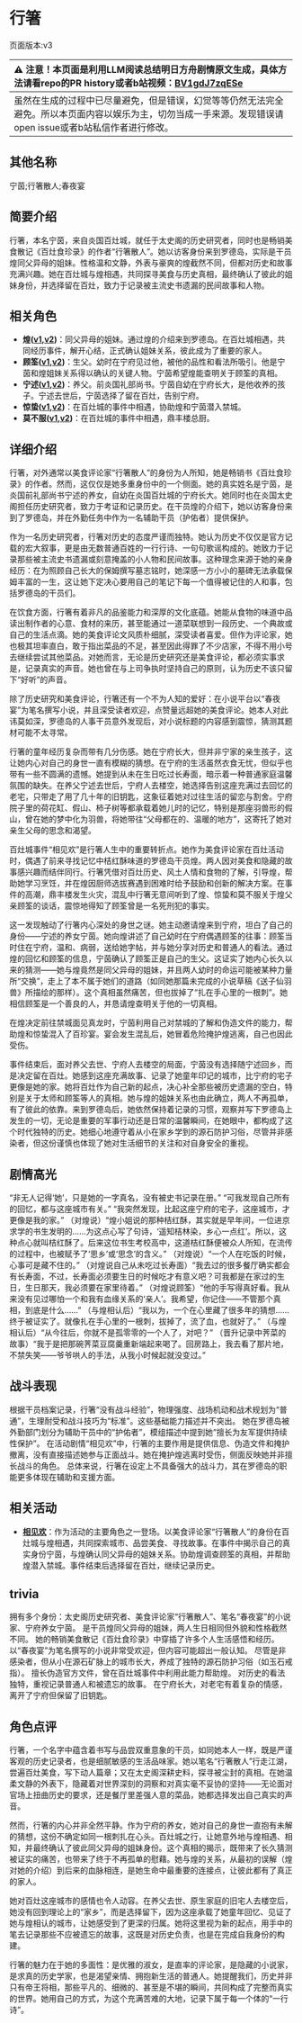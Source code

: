 # 行箸
页面版本:v3
 

| :warning: 注意！本页面是利用LLM阅读总结明日方舟剧情原文生成，具体方法请看repo的PR history或者b站视频：[BV1gdJ7zqESe](https://www.bilibili.com/video/BV1gdJ7zqESe/)         |
|:----------------------------|
| 虽然在生成的过程中已尽量避免，但是错误，幻觉等等仍然无法完全避免。所以本页面内容以娱乐为主，切勿当成一手来源。发现错误请open issue或者b站私信作者进行修改。|



## 其他名称
宁茵;行箸散人;春夜宴
## 简要介绍
行箸，本名宁茵，来自炎国百灶城，就任于太史阁的历史研究者，同时也是畅销美食散记《百灶食珍录》的作者“行箸散人”。她以访客身份来到罗德岛，实际是干员煌同父异母的姐妹。性格温和文静，外表与豪爽的煌截然不同，但都对历史和故事充满兴趣。她在百灶城与煌相遇，共同探寻美食与历史真相，最终确认了彼此的姐妹身份，并选择留在百灶，致力于记录被主流史书遗漏的民间故事和人物。
## 相关角色
-   **煌([v1](../chars/char_017_huang.md),[v2](char_017_huang.md))**：同父异母的姐妹。通过煌的介绍来到罗德岛。在百灶城相遇，共同经历事件，解开心结，正式确认姐妹关系，彼此成为了重要的家人。
-   **顾筌([v1](../chars/extended_char_gu_quan.md),[v2](extended_char_gu_quan.md))**：生父。幼时在宁府见过他，被他的品性和看法所吸引。他是宁茵和煌姐妹关系得以确认的关键人物。宁茵希望煌能查明关于顾筌的真相。
-   **宁述([v1](../chars/extended_char_ning_shu.md),[v2](extended_char_ning_shu.md))**：养父。前炎国礼部尚书。宁茵自幼在宁府长大，是他收养的孩子。宁述去世后，宁茵选择了留在百灶，告别宁府。
-   **惊蛰([v1](../chars/char_306_leizi.md),[v2](char_306_leizi.md))**：在百灶城的事件中相遇，协助煌和宁茵潜入禁城。
-   **莫不服([v1](../chars/extended_char_mo_bu_fu.md),[v2](extended_char_mo_bu_fu.md))**：在百灶城的事件中相遇，鼎丰楼总厨。
## 详细介绍
行箸，对外通常以美食评论家“行箸散人”的身份为人所知，她是畅销书《百灶食珍录》的作者。然而，这仅仅是她多重身份中的一个侧面。她的真实姓名是宁茵，是炎国前礼部尚书宁述的养女，自幼在炎国百灶城的宁府长大。她同时也在炎国太史阁担任历史研究者，致力于考证和记录历史。在干员煌的介绍下，她以访客身份来到了罗德岛，并在外勤任务中作为一名辅助干员（护佑者）提供保护。

作为一名历史研究者，行箸对历史的态度严谨而独特。她认为历史不仅仅是官方记载的宏大叙事，更是由无数普通百姓的一行行诗、一句句歌谣构成的。她致力于记录那些被主流史书遗漏或刻意掩盖的小人物和民间故事。这种理念来源于她的亲身经历：在为照顾自己长大的保姆撰写墓志铭时，她深感一方小小的墓碑无法承载保姆丰富的一生，这让她下定决心要用自己的笔记下每一个值得被记住的人和事，包括罗德岛的干员们。

在饮食方面，行箸有着非凡的品鉴能力和深厚的文化底蕴。她能从食物的味道中品读出制作者的心意、食材的来历，甚至能通过一道菜联想到一段历史、一个典故或自己的生活点滴。她的美食评论文风质朴细腻，深受读者喜爱。但作为评论家，她也极其坦率直白，敢于指出菜品的不足，甚至因此得罪了不少店家，不得不用小号去继续尝试其他菜品。对她而言，无论是历史研究还是美食评论，都必须实事求是，记录真实的声音。她也曾在与上司争执时坚持自己的原则，认为历史不该只留下“好听”的声音。

除了历史研究和美食评论，行箸还有一个不为人知的爱好：在小说平台以“春夜宴”为笔名撰写小说，并且深受读者欢迎，点赞量远超她的美食评论。她本人对此讳莫如深，罗德岛的人事干员意外发现后，对小说标题的内容感到震惊，猜测其题材可能不太寻常。

行箸的童年经历复杂而带有几分伤感。她在宁府长大，但并非宁家的亲生孩子，这让她内心对自己的身世一直有模糊的猜想。在宁府的生活虽然衣食无忧，但似乎也带有一些不圆满的遗憾。她提到从未在生日吃过长寿面，暗示着一种普通家庭温馨氛围的缺失。在养父宁述去世后，宁府人去楼空，她选择告别这座充满过去回忆的老宅，只带走了用了几十年的旧钥匙，这象征着她对过往生活的留恋与割舍。宁府院子里的荷花缸、假山、柿子树等都承载着她儿时的记忆，特别是那座羽兽形的假山，曾在她的梦中化为羽兽，将她带往“父母都在的、温暖的地方”，这寄托了她对亲生父母的思念和渴望。

百灶城事件“相见欢”是行箸人生中的重要转折点。她作为美食评论家在百灶活动时，偶遇了前来寻找记忆中桔红酥味道的罗德岛干员煌。两人因对美食和隐藏的故事感兴趣而结伴同行。行箸凭借对百灶历史、风土人情和食物的了解，引导煌，帮助她学习烹饪，并在煌因厨师选拔赛遇到困难时给予鼓励和创新的解决方案。在事件的高潮，鼎丰楼发生火灾，混乱中行箸无意间听到了煌、惊蛰和莫不服关于煌父亲顾筌的谈话，震惊地得知了顾筌曾是一名死刑犯的事实。

这一发现触动了行箸内心深处的身世之谜。她主动邀请煌来到宁府，坦白了自己的身份——宁述的养女宁茵。她向煌讲述了自己幼时在宁府偶遇顾筌的往事：顾筌当时住在宁府，温和、病弱，送给她字帖，并与她分享对历史和普通人的看法。通过煌的回忆和顾筌的信息，宁茵确认了顾筌正是自己的生父。这证实了她内心长久以来的猜测——她与煌竟然是同父异母的姐妹，并且两人幼时的命运可能被某种力量所“交换”，走上了本不属于她们的道路（如同她那篇未完成的小说草稿《送子仙羽兽》所描绘的那样）。这个真相虽然痛苦，但也拔掉了“扎在手心里的一根刺”。她相信顾筌是一个善良的人，并恳请煌查明关于他的一切真相。

在煌决定前往禁城面见真龙时，宁茵利用自己对禁城的了解和伪造文件的能力，帮助煌和惊蛰混入了百珍宴。宴会发生混乱后，她冒着危险掩护煌逃离，自己也因此受伤。

事件结束后，面对养父去世、宁府人去楼空的局面，宁茵没有选择随宁述回乡，而是决定留在百灶。她感到这座充满故事、记录了她童年印记的城市，比宁府的宅子更像是她的家。她将百灶作为自己新的起点，决心补全那些被历史遗漏的空白，特别是关于太师和顾筌等人的真相。她与煌的姐妹关系也由此确立，两人不再孤单，有了彼此的依靠。来到罗德岛后，她依然保持着记录的习惯，观察并写下罗德岛上发生的一切，无论是重要的军事行动还是日常的温馨瞬间，在她眼中，都构成了这个时代独特的历史。她细心地遵守着从小在家乡学到的源石防护习俗，尽管并非感染者，但这份谨慎也体现了她对生活细节的关注和对自身安全的重视。
## 剧情高光
“非无人记得‘她’，只是她的一字真名，没有被史书记录在册。”
“可我发现自己所有的回忆，都与这座城市有关。”
“我突然发现，比起这座宁府的宅子，这座城市，才更像是我的家。”
（对煌说）“煌小姐说的那种桔红酥，其实就是早年间，一位进京求学的书生发明的……为这点心写了句诗，‘遥知桔林染，乡心一点红’。所以，这种点心就叫桔红酥了。后来这位书生考校高中，这道桔红酥便被众人所知，在流传的过程中，也被赋予了‘思乡’或‘思念’的含义。”
（对煌说）“一个人在吃饭的时候，心事可是藏不住的。”
（对煌说自己从未吃过长寿面）“我去过的很多餐厅确实都会有长寿面，不过，长寿面必须要生日的时候吃才有意义吧？可我都是在家过的生日，生日那天，我必须要在家里待着。”
（对煌说顾筌）“他的手写得真好看。我从来没有见过哪怕一个和我有血缘关系的‘亲人’。我希望，你记住——不管那个真相，到底是什么……”
（与煌相认后）“我以为，一个在心里藏了很多年的猜想……终于被证实了。就像扎在手心里的一根刺，拔掉了，流了血，也就好了。”
（与煌相认后）“从今往后，你就不是孤零零的一个人了，对吧？”
（晋升记录中荠菜的故事）“我于是把那碗荠菜豆腐羹重新端起来喝了。回房路上，我去看了那片地，不禁失笑——爷爷哄人的手法，从我小时候起就没变过。”
## 战斗表现
根据干员档案记录，行箸“没有战斗经验”，物理强度、战场机动和战术规划为“普通”，生理耐受和战斗技巧为“标准”。这些基础能力描述并不突出。
她在罗德岛被外勤部门划分为辅助干员中的“护佑者”，模组描述中提到她“擅长为友军提供持续性保护”。
在活动剧情“相见欢”中，行箸的主要作用是提供信息、伪造文件和掩护撤离，没有直接描述她参与正面战斗。她在掩护煌逃离时受伤，侧面反映她并非擅长战斗的角色。
总体来说，行箸在设定上不具备强大的战斗力，其在罗德岛的职能更多体现在辅助和支援方面。
## 相关活动
-   **[相见欢](../stories/act40side.md)**：作为活动的主要角色之一登场。以美食评论家“行箸散人”的身份在百灶城与煌相遇，共同探索城市、品尝美食、寻找故事。在事件中揭示自己的真实身份宁茵，与煌确认同父异母的姐妹关系。协助煌调查顾筌的真相，并帮助煌潜入禁城。事件结束后选择留在百灶，继续记录历史。
## trivia
拥有多个身份：太史阁历史研究者、美食评论家“行箸散人”、笔名“春夜宴”的小说家、宁府养女宁茵。
是干员煌同父异母的姐妹，两人生日相同但外貌和性格截然不同。
她的畅销美食散记《百灶食珍录》中穿插了许多个人生活感悟和经历。
以“春夜宴”为笔名撰写的小说非常受欢迎，但内容可能超出一般认知。
尽管是非感染者，但从小在源石矿脉上的城市长大，养成了独特的源石防护习俗（如玉石戒指）。
擅长伪造官方文件，曾在百灶城事件中利用此能力帮助煌。
对历史的看法独特，重视记录普通人和被遗忘的故事。
在宁府长大，对老宅有着复杂的情感，离开了宁府但保留了旧钥匙。
## 角色点评
行箸，一个名字中蕴含着书写与品尝双重意象的干员，如同她本人一样，既是严谨客观的历史记录者，也是细腻敏感的生活品味家。她以笔名“行箸散人”行走江湖，尝遍百灶美食，写下动人篇章；又在太史阁深耕史料，探寻被尘封的真相。在她温柔文静的外表下，隐藏着对世界深刻的洞察和对真实毫不妥协的坚持——无论面对官场上扭曲历史的要求，还是餐厅里差强人意的菜品，她都选择发出自己真实的声音。

然而，行箸的内心并非全然平静。作为宁府的养女，她对自己的身世一直抱有未解的猜想，这份不确定如同一根刺扎在心头。百灶城之行，让她意外地与煌相遇、相知，并最终确认了彼此同父异母的姐妹身份。这个真相的揭示，既带来了长久猜测被证实的痛苦，也带来了终于不再孤单的慰藉。她与煌的关系，从最初的误解（煌对她的介绍）到后来的血脉相连，是她生命中最重要的连接点，让彼此都有了真正的家人。

她对百灶这座城市的感情也令人动容。在养父去世、原生家庭的旧宅人去楼空后，她没有回到理论上的“家乡”，而是选择留下，因为这座承载了她童年回忆、见证了她与煌相认的城市，让她感受到了更深的归属。她将这里视为新的起点，用手中的笔去记录那些不应被遗忘的故事，这既是对历史负责，也是在完成自我身份的构建。

行箸的魅力在于她的多面性：是优雅的淑女，是直率的评论家，是隐藏的小说家，是求真的历史学家，也是渴望亲情、拥抱新生活的普通人。她提醒我们，历史并非只有帝王将相，那些平凡的、细微的、甚至是不堪的瞬间，共同构成了完整而真实的世界。她用自己的方式，为这个充满苦难的大地，记录下属于每一个体的“一行诗”。